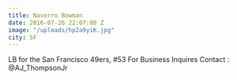 ```yaml
---
title: Navorro Bowman
date: 2016-07-26 22:07:00 Z
image: "/uploads/hp2a9yiK.jpg"
city: SF
---
```


LB for the San Francisco 49ers, #53 For Business Inquires Contact : @AJ_ThompsonJr